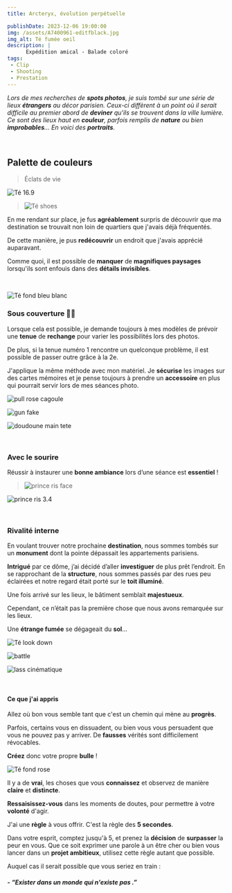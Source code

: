 ```yaml
---
title: Arcteryx, évolution perpétuelle 

publishDate: 2023-12-06 19:00:00
img: /assets/A7400961-editfblack.jpg
img_alt: Té fumée oeil
description: |
      Expédition amical - Balade coloré
tags:
 - Clip
 - Shooting
 - Prestation
---
```


*Lors de mes recherches de **spots photos**, je suis tombé sur une série de lieux **étrangers** au décor parisien. Ceux-ci diffèrent à un point où il serait difficile au premier abord de **deviner** qu'ils se trouvent dans la ville lumière. Ce sont des lieux haut en **couleur**, parfois remplis de **nature** ou bien **improbables**... En voici des **portraits**.*

<p>&nbsp;</p>

## Palette de couleurs
>Éclats de vie

![Té 16.9](/assets/A7400882-edit.jpg)

>![Té shoes](/assets/A7400890-edittuch.jpg)

En me rendant sur place, je fus **agréablement** surpris de découvrir que ma destination se trouvait non loin de quartiers que j'avais déjà fréquentés.

De cette manière, je pus **redécouvrir** un endroit que j'avais apprécié auparavant.

Comme quoi, il est possible de **manquer** de **magnifiques paysages** lorsqu'ils sont enfouis dans des **détails invisibles**.


<p>&nbsp;</p>

![Té fond bleu blanc](/assets/A7400898-edit.jpg)

### Sous couverture 🥷🏼

Lorsque cela est possible, je demande toujours à mes modèles de prévoir une **tenue** de **rechange** pour varier les possibilités lors des photos.

De plus, si la tenue numéro 1 rencontre un quelconque problème, il est possible de passer outre grâce à la 2e.

J'applique la même méthode avec mon matériel. Je **sécurise** les images sur des cartes mémoires et je pense toujours à prendre un **accessoire** en plus qui pourrait servir lors de mes séances photo.


![pull rose cagoule](/assets/A7400924-edit.jpg)

![gun fake](/assets/A7400946-edit-cropfblack.jpg)

![doudoune main tete](/assets/A7400943-edit-2.jpg)


<p>&nbsp;</p>

### Avec le sourire

Réussir à instaurer une **bonne ambiance** lors d’une séance est **essentiel** ! 

>![prince ris face](/assets/A7400977-edit-1x1.jpg)

![prince ris 3.4](/assets/A7400978-edit-1x1.jpg)


<p>&nbsp;</p>


### Rivalité interne

En voulant trouver notre prochaine **destination**, nous sommes tombés sur un **monument** dont la pointe dépassait les appartements parisiens.

**Intrigué** par ce dôme, j’ai décidé d’aller **investiguer** de plus prêt l’endroit.
En se rapprochant de la **structure**, nous sommes passés par des rues peu éclairées et notre regard était porté sur le **toit illuminé**.

Une fois arrivé sur les lieux, le bâtiment semblait **majestueux**.

Cependant, ce n’était pas la première chose que nous avons remarquée sur les lieux.

Une **étrange fumée** se dégageait du **sol**... 


![Té look down](/assets/A7401054.jpg)

![battle](/assets/A7401089-1.jpg)

![lass cinématique](/assets/A7401071-4.jpg)


<p>&nbsp;</p>

#### Ce que j'ai appris

Allez où bon vous semble tant que c'est un chemin qui mène au **progrès**.

Parfois, certains vous en dissuadent, ou bien vous vous persuadent que vous ne pouvez pas y arriver. De **fausses** vérités sont difficilement révocables.

**Créez** donc votre propre **bulle** !



![Té fond rose](/assets/A7401000-editclean.jpg)

Il y a de **vrai**, les choses que vous **connaissez** et observez de manière **claire** et **distincte**.

**Ressaisissez-vous** dans les moments de doutes, pour permettre à votre **volonté** d'agir.

J'ai une **règle** à vous offrir. C'est la règle des **5 secondes**. 

Dans votre esprit, comptez jusqu'à 5, et prenez la **décision** de **surpasser** la peur en vous. Que ce soit exprimer une parole à un être cher ou bien vous lancer dans un **projet ambitieux**, utilisez cette règle autant que possible.

Auquel cas il serait possible que vous seriez en train  : 



##### - *“Exister dans un monde qui n'existe pas .”*
